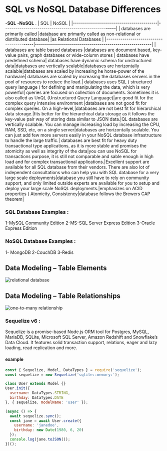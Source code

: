 # SQL vs NoSQL Database Differences
-**SQL** 
-**NoSQL** .
| SQL                                      | NoSQL                                                  | 
|------------------------------------------|--------------------------------------------------------|
| databases are primarily called           |database are primarily called as non-relational or distributed database|
|as Relational Databases                   | 
|------------------------------------------|----------------------------------------------------------| 
|  databases are table based databases  |databases are document based, key-value pairs, graph databases or wide-column stores  | databases have predefined schema| databases have dynamic schema for unstructured data|databases are vertically scalable|databases are horizontally scalable|databases are scaled by increasing he horse-power of the hardware| databases are scaled by increasing the databases servers in the pool of resources to reduce the load.| databases uses SQL ( structured query language ) for defining and manipulating the data, which is very powerful| queries are focused on collection of documents. Sometimes it is also called as UnQL (Unstructured Query Language)|are good fit for the complex query intensive environment |databases are not good fit for complex queries. On a high-level,|databases are not best fit for hierarchical data storage.|fits better for the hierarchical data storage as it follows the key-value pair way of storing data similar to JSON data.|QL databases are vertically scalable. You can manage increasing load by increasing the CPU, RAM, SSD, etc, on a single server|databases are horizontally scalable. You can just add few more servers easily in your NoSQL database infrastructure to handle the large traffic.| databases are best fit for heavy duty transactional type applications, as it is more stable and promises the atomicity as well as integrity of the data|you can use NoSQL for transactions purpose, it is still not comparable and sable enough in high load and for complex transactional applications.|Excellent support are available for all SQL database from their vendors. There are also lot of independent consultations who can help you with SQL database for a very large scale deployments|database you still have to rely on community support, and only limited outside experts are available for you to setup and deploy your large scale NoSQL deployments.|emphasizes on ACID properties ( Atomicity, Consistency|database follows the Brewers CAP theorem|


### SQL Database Examples :
1-MySQL Community Edition
2-MS-SQL Server Express Edition
3-Oracle Express Edition

### NoSQL Database Examples :
1- MongoDB
2-CouchDB
3-Redis

## Data Modeling – Table Elements 
 ![relational database](https://www.essentialsql.com/wp-content/uploads/2021/11/Database-Table-Data-Modeling.png)

 ## Data Modeling – Table Relationships
 ![one-to-many relationship](https://www.essentialsql.com/wp-content/uploads/2014/06/DataModel-Relations1.png)


### Sequelize v6 :

Sequelize is a promise-based Node.js ORM tool for Postgres, MySQL, MariaDB, SQLite, Microsoft SQL Server, Amazon Redshift and Snowflake’s Data Cloud. It features solid transaction support, relations, eager and lazy loading, read replication and more.


#### **example**

```js
const { Sequelize, Model, DataTypes } = require('sequelize');
const sequelize = new Sequelize('sqlite::memory:');

class User extends Model {}
User.init({
  username: DataTypes.STRING,
  birthday: DataTypes.DATE
}, { sequelize, modelName: 'user' });

(async () => {
  await sequelize.sync();
  const jane = await User.create({
    username: 'janedoe',
    birthday: new Date(1980, 6, 20)
  });
  console.log(jane.toJSON());
})();
```